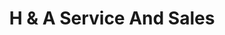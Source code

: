---
title: "H & A Service And Sales"
url: /marietta/h-und-a-service-and-sales/
shop: Autowerkstatt
---